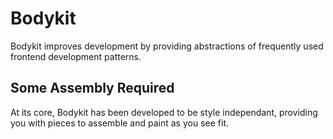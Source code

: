 Bodykit
=======

Bodykit improves development by providing abstractions of frequently used frontend development patterns.


Some Assembly Required
----------------------
At its core, Bodykit has been developed to be style independant, providing you with pieces to assemble and paint as you see fit.
